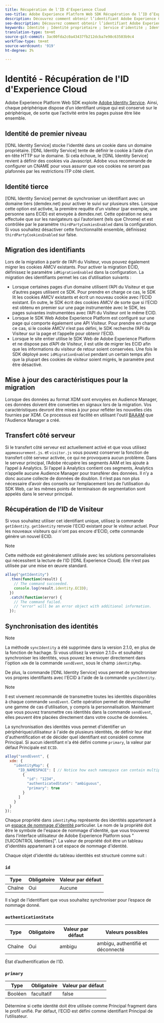 ```yaml
---
title: Récupération de l'ID d'Experience Cloud
seo-title: Adobe Experience Platform Web SDK Récupération de l’ID d’Experience Cloud
description: Découvrez comment obtenir l’identifiant Adobe Experience Cloud.
seo-description: Découvrez comment obtenir l’identifiant Adobe Experience Cloud.
keywords: Identité ; Identité propriétaire ; Service d'identité ; Identité tierce ; Migration d'identifiants ; Identifiant Visiteur ; Identité tierce ; Cookies tiersEnabled ; idMigrationEnabled ; getIdentity ; Identité de synchronisation ; Identité de synchronisation ; IdentitéSynchronisée ; EnvoiEvent ; IdentitéMap ; Principal ; Identité Espace de nommage ; Identifiant espace de nommage ; AuthentificationState ; HashEnabled ;
translation-type: tm+mt
source-git-commit: 3ac00fda2c0a43437fb212dcba7e98c63503b9c4
workflow-type: tm+mt
source-wordcount: '919'
ht-degree: 3%

---
```



# Identité - Récupération de l&#39;ID d&#39;Experience Cloud

Adobe Experience Platform Web SDK exploite [Adobe Identity Service](../../identity-service/ecid.md). Ainsi, chaque périphérique dispose d’un identifiant unique qui est conservé sur le périphérique, de sorte que l’activité entre les pages puisse être liée ensemble.

## Identité de premier niveau

[!DNL Identity Service] stocke l&#39;identité dans un cookie dans un domaine propriétaire. [!DNL Identity Service] tente de définir le cookie à l’aide d’un en-tête HTTP sur le domaine. Si cela échoue, le [!DNL Identity Service] revient à définir des cookies via Javascript. Adobe vous recommande de configurer un CNAME pour vous assurer que vos cookies ne seront pas plafonnés par les restrictions ITP côté client.

## Identité tierce

[!DNL Identity Service] permet de synchroniser un identifiant avec un domaine tiers (demdex.net) pour activer le suivi sur plusieurs sites. Lorsque cette option est activée, la première requête d’un visiteur (par exemple, une personne sans ECID) est envoyée à demdex.net. Cette opération ne sera effectuée que sur les navigateurs qui l’autorisent (tels que Chrome) et est contrôlée par le paramètre `thirdPartyCookiesEnabled` dans la configuration. Si vous souhaitez désactiver cette fonctionnalité ensemble, définissez `thirdPartyCookiesEnabled` sur false.

## Migration des identifiants

Lors de la migration à partir de l’API du Visiteur, vous pouvez également migrer les cookies AMCV existants. Pour activer la migration ECID, définissez le paramètre `idMigrationEnabled` dans la configuration. La migration des identifiants permet les cas d’utilisation suivants :

* Lorsque certaines pages d’un domaine utilisent l’API du Visiteur et que d’autres pages utilisent ce SDK. Pour prendre en charge ce cas, le SDK lit les cookies AMCV existants et écrit un nouveau cookie avec l’ECID existant. En outre, le SDK écrit des cookies AMCV de sorte que si l’ECID est obtenu en premier sur une page instrumentée avec le SDK, les pages suivantes instrumentées avec l’API du Visiteur ont le même ECID.
* Lorsque le SDK Web Adobe Experience Platform est configuré sur une page qui comporte également une API Visiteur. Pour prendre en charge ce cas, si le cookie AMCV n’est pas défini, le SDK recherche l’API du Visiteur sur la page et l’appelle pour obtenir l’ECID.
* Lorsque le site entier utilise le SDK Web de Adobe Experience Platform et ne dispose pas d’API de Visiteur, il est utile de migrer les ECID afin que les informations du visiteur de retour soient conservées. Une fois le SDK déployé avec `idMigrationEnabled` pendant un certain temps afin que la plupart des cookies de visiteur soient migrés, le paramètre peut être désactivé.

## Mise à jour des caractéristiques pour la migration

Lorsque des données au format XDM sont envoyées en Audience Manager, ces données doivent être converties en signaux lors de la migration. Vos caractéristiques devront être mises à jour pour refléter les nouvelles clés fournies par XDM. Ce processus est facilité en utilisant l&#39;outil [BAAAM](https://docs.adobe.com/content/help/en/audience-manager/user-guide/reference/bulk-management-tools/bulk-management-intro.html#getting-started-with-bulk-management) que l&#39;Audience Manager a créé.

## Transfert côté serveur

Si le transfert côté serveur est actuellement activé et que vous utilisez `appmeasurement.js`. et `visitor.js` vous pouvez conserver la fonction de transfert côté serveur activée, ce qui ne provoquera aucun problème. Dans le serveur principal, l’Adobe récupère les segments AAM et les ajoute à l’appel à Analytics. Si l’appel à Analytics contient ces segments, Analytics n’appelle aucune Audience Manager pour transférer des données. Il n’y a donc aucune collecte de données de doublon. Il n’est pas non plus nécessaire d’avoir des conseils sur l’emplacement lors de l’utilisation du SDK Web, car les mêmes points de terminaison de segmentation sont appelés dans le serveur principal.

## Récupération de l’ID de Visiteur

Si vous souhaitez utiliser cet identifiant unique, utilisez la commande `getIdentity`. `getIdentity` renvoie l&#39;ECID existant pour le visiteur actuel. Pour les nouveaux visiteurs qui n&#39;ont pas encore d&#39;ECID, cette commande génère un nouvel ECID.

>[!NOTE]
>
>Cette méthode est généralement utilisée avec les solutions personnalisées qui nécessitent la lecture de l&#39;ID [!DNL Experience Cloud]. Elle n’est pas utilisée par une mise en œuvre standard.

```javascript
alloy("getIdentity")
  .then(function(result) {
    // The command succeeded.
    console.log(result.identity.ECID);
  })
  .catch(function(error) {
    // The command failed.
    // "error" will be an error object with additional information.
  });
```

## Synchronisation des identités

>[!NOTE]
>
>La méthode `syncIdentity` a été supprimée dans la version 2.1.0, en plus de la fonction de hachage. Si vous utilisez la version 2.1.0+ et souhaitez synchroniser les identités, vous pouvez les envoyer directement dans l&#39;option `xdm` de la commande `sendEvent`, sous le champ `identityMap`.

De plus, la commande [!DNL Identity Service] vous permet de synchroniser vos propres identifiants avec l&#39;ECID à l&#39;aide de la commande `syncIdentity`.

>[!NOTE]
>
>Il est vivement recommandé de transmettre toutes les identités disponibles à chaque commande `sendEvent`. Cette opération permet de déverrouiller une gamme de cas d’utilisation, y compris la personnalisation. Maintenant que vous pouvez transmettre ces identités dans la commande `sendEvent`, elles peuvent être placées directement dans votre couche de données.

La synchronisation des identités vous permet d&#39;identifier un périphérique/utilisateur à l&#39;aide de plusieurs identités, de définir leur état d&#39;authentification et de décider quel identifiant est considéré comme Principal. Si aucun identifiant n&#39;a été défini comme `primary`, la valeur par défaut Principale est `ECID`.

```javascript
alloy("sendEvent", {
  xdm: {
    "identityMap": {
      "ID_NAMESPACE": [ // Notice how each namespace can contain multiple identifiers.
        {
          "id": "1234",
          "authenticatedState": "ambiguous",
          "primary": true
        }
      ]
    }
  }
});
```

Chaque propriété dans `identityMap` représente des identités appartenant à un [espace de nommage d&#39;identité ](../../identity-service/namespaces.md) particulier. Le nom de la propriété doit être le symbole de l&#39;espace de nommage d&#39;identité, que vous trouverez dans l&#39;interface utilisateur de Adobe Experience Platform sous &quot;[!UICONTROL Identities]&quot;. La valeur de propriété doit être un tableau d&#39;identités appartenant à cet espace de nommage d&#39;identité.

Chaque objet d&#39;identité du tableau identités est structuré comme suit :

### `id`

| **Type** | **Obligatoire** | **Valeur par défaut** |
| -------- | ------------ | ----------------- |
| Chaîne | Oui | Aucune |

Il s’agit de l’identifiant que vous souhaitez synchroniser pour l’espace de nommage donné.

### `authenticationState`

| **Type** | **Obligatoire** | **Valeur par défaut** | **Valeurs possibles** |
| -------- | ------------ | ----------------- | ------------------------------------ |
| Chaîne | Oui | ambigu | ambigu, authentifié et déconnecté |

État d’authentification de l’ID.

### `primary`

| **Type** | **Obligatoire** | **Valeur par défaut** |
| -------- | ------------ | ----------------- |
| Booléen | facultatif | false |

Détermine si cette identité doit être utilisée comme Principal fragment dans le profil unifié. Par défaut, l’ECID est défini comme identifiant Principal de l’utilisateur.
